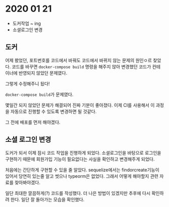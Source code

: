 # 2020 01 21 
* 도커작업 ~ ing
* 소셜로그인 변경

## 도커

어제 봤었던, 포트번호를 코드에서 바꿔도 코드에서 바뀌지 않는 문제의 원인ㅇ르 찾았다. 코드를 바꾸면 `docker-compose build` 명령을 해주지 않아 변경했던 코드가 컨테이너에 반영되지 않았던 문제였다. 

그렇게 수정해주니 됬다! 

`docker-compose build`가 문제였다. 

몇일간 되지 않았던 문제가 해결되어 진짜 기분이 좋아졌다. 이제 CI를 사용해서 이 과정을 자동으로 진행할 수 있도록 변경하면 될 것같다.

그 전에 배포를 먼저 해야겠다. 

## 소셜 로그인 변경

도커가 되서 이제 잠시 코드 작업을 진행하게 되었다. 소셜로그인을 바탕으로 로그인을 구현하기 때문에 회원가입 기능이 필요없다는 사실을 확인하고 변경해주게 되었다. 

처음에는 간단하게 구현할 수 있을 줄 알았다. sequelize에서는 findorcreate기능이 있어서 당연히 있는줄 알고 썻으나 typeorm은 없었다. 그래서 어떻게 해야할지 관련 자료를 찾아봐야겠다.

일단 최대한 깔끔하게(?) 코드를 작성했다. 더 나은 방법이 있겠지만 추후에 다시 확인하려 한다. 일단 잘 돌아가는 모습을 확인했다. 

